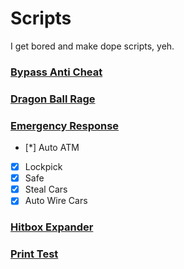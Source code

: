 # Scripts

I get bored and make dope scripts, yeh.

### [Bypass Anti Cheat](Bypass%20Anti%20Cheat.lua)
### [Dragon Ball Rage](Dragon%20Ball%20Rage.lua)
### [Emergency Response](Emergency%20Response.lua)
- [*] Auto ATM
- [x] Lockpick
- [x] Safe
- [x] Steal Cars
- [x] Auto Wire Cars

### [Hitbox Expander](Hitbox%20Expander.lua)
### [Print Test](Print%20Test.lua)
